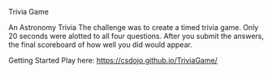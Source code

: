 Trivia Game

An Astronomy Trivia
The challenge was to create a timed trivia game. Only 20 seconds were alotted to all four questions. After you submit the answers, the final scoreboard of how well you did would appear.

Getting Started
Play here: https://csdojo.github.io/TriviaGame/